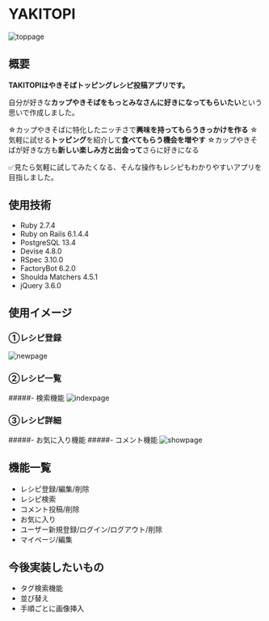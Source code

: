 # YAKITOPI

![toppage](https://user-images.githubusercontent.com/113294968/225369174-a3d16a55-b0c4-4e14-b659-e5c074bd922c.png)

## 概要
**TAKITOPIはやきそばトッピングレシピ投稿アプリです。**

自分が好きな**カップやきそばをもっとみなさんに好きになってもらいたい**という思いで作成しました。

☆カップやきそばに特化したニッチさで**興味を持ってもらうきっかけを作る**
☆気軽に試せる**トッピング**を紹介して**食べてもらう機会を増やす**
☆カップやきそばが好きな方も**新しい楽しみ方と出会って**さらに好きになる

✅見たら気軽に試してみたくなる、そんな操作もレシピもわかりやすいアプリを目指しました。

## 使用技術
- Ruby 2.7.4
- Ruby on Rails 6.1.4.4
- PostgreSQL 13.4
- Devise 4.8.0
- RSpec 3.10.0
- FactoryBot 6.2.0
- Shoulda Matchers 4.5.1
- jQuery 3.6.0

## 使用イメージ
### ①レシピ登録
![newpage](https://user-images.githubusercontent.com/113294968/225369226-0484137e-15f9-45f4-b28a-d2a3e55daef2.png)

### ②レシピ一覧
#####- 検索機能
![indexpage](https://user-images.githubusercontent.com/113294968/225369234-a200ffdf-7fe5-4682-a5de-1a998edc686d.png)

### ③レシピ詳細
#####- お気に入り機能
#####- コメント機能
![showpage](https://user-images.githubusercontent.com/113294968/225369152-033b1824-84df-4aab-9498-14a0af1a192e.png)

## 機能一覧
- レシピ登録/編集/削除
- レシピ検索
- コメント投稿/削除
- お気に入り
- ユーザー新規登録/ログイン/ログアウト/削除
- マイページ/編集

## 今後実装したいもの
- タグ検索機能
- 並び替え
- 手順ごとに画像挿入

